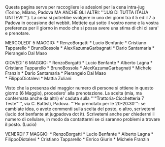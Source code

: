 Questa pagina serve per raccogliere le adesioni per la cena intra-jug (Torino, Milano, Padova MA ANCHE GLI ALTRI: '''JUG DI TUTTA ITALIA UNITEVI!'''). La cena si potrebbe svolgere in uno dei giorni tra il 5 ed il 7 a Padova in occasione del webbit. Mettete qui sotto il vostro nome e la vostra preferenza per il giorno in modo che si possa avere una stima di chi ci sara' e prenotare.

MERCOLEDI' 5 MAGGIO:
	* RenzoBorgatti
	* Lucio Benfante
	* Cristiano Tapparello
	* BrunoBossola
	* AlexKazumaGarbagnati 
	* Dario Santamaria
	* Pierangelo Dal Maso

GIOVEDI' 6 MAGGIO:
	* RenzoBorgatti
	* Lucio Benfante
	* Alberto Lagna
	* Cristiano Tapparello
	* BrunoBossola
	* AlexKazumaGarbagnati 
	* Michele Franzin
	* Dario Santamaria
	* Pierangelo Dal Maso	
	* FilippoDiotalevi
	* Mattia Zuliani

Visto che la presenza del maggior numero di persone si ottiene in questo giorno (6 Maggio), procedero' alla prenotazione. La scelta (mia, ma confermata anche da altri) e' caduta sulla '''"Trattoria-Cicchetteria 7 Teste"''', via C. Battisti, Padova. '''Ho prenotato per le 20-20:30''': se cambiate idea, o avete commenti sulla scelta del posto, o altro, scrivetemi (lucio dot benfante at jugpadova dot it). Scrivetemi anche per chiedermi il numero di cellulare, in modo da contattarmi se ci saranno problemi a trovare il posto. (Lucio)
		  
VENERDI' 7 MAGGIO:
	* RenzoBorgatti
	* Lucio Benfante
	* Alberto Lagna
	* FilippoDiotalevi
	* Cristiano Tapparello
	* Enrico Giurin
	* Michele Franzin  
  	
